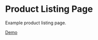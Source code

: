 # Product Listing Page
Example product listing page.

[Demo](https://andrewatts85.github.io/product-listing-page/)
